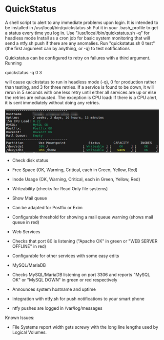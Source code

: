 # QuickStatus
A shell script to alert to any immediate problems upon login.
It is intended to be installed in /usr/local/bin/quickstatus.sh
Put it in your .bash_profile to get a status every time you log in.
Use "/usr/local/bin/quickstatus.sh -q" for headless mode
Install as a cron job for basic system monitoring that will send a ntfy.sh push if there are any anomalies.
Run "quickstatus.sh 0 test" (the first argument can by anything, or -q) to test notifications

Quickstatus can be configured to retry on failures with a third argument. Running 

quickstatus -q 0 3

will cause quickstatus to run in headless mode (-q), 0 for production rather than testing, and 3 for three retries. 
If a service is found to be down, it will rerun in 5 seconds with one less retry until either all services are up
or else the retries are exhausted. The exception is CPU load: If there is a CPU alert, it is sent immediately 
without doing any retries.

![This is an image](https://raw.githubusercontent.com/corneliusroot/QuickStatus/master/qsscreenshot.jpg)

- Check disk status
 - Free Space (OK, Warning, Critical, each in Green, Yellow, Red)
 - Inode Usage (OK, Warning, Critical, each in Green, Yellow, Red)
 - Writeability (checks for Read Only file systems)

- Show Mail queue
 - Can be adapted for Postfix or Exim
 - Configurable threshold for showing a mail queue warning (shows mail queue in red)

- Web Services
 - Checks that port 80 is listening ("Apache OK" in green or "WEB SERVER OFFLINE" in red)
 - Configurable for other services with some easy edits

- MySQL/MariaDB
 - Checks MySQL/MariaDB listening on port 3306 and reports "MySQL OK" or "MySQL DOWN" in green or red respectively

- Announces system hostname and uptime

- Integration with ntfy.sh for push notifications to your smart phone
- ntfy pushes are logged in /var/log/messages

Known Issues:
- File Systems report width gets screwy with the long line lengths used by Logical Volumes. 
